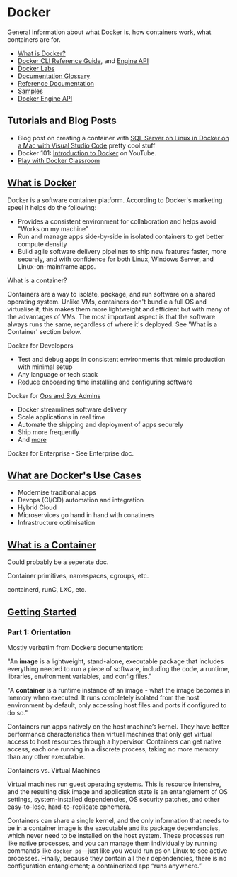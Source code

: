 # Docker

General information about what Docker is, how containers work, what containers are for.

* [What is Docker?](https://www.docker.com/what-docker)
* [Docker CLI Reference Guide](https://docs.docker.com/engine/reference/commandline/cli/), and [Engine API](https://docs.docker.com/engine/api/)
* [Docker Labs](https://github.com/docker/labs/)
* [Documentation Glossary](https://docs.docker.com/glossary/)
* [Reference Documentation](https://docs.docker.com/reference/)
* [Samples](https://docs.docker.com/samples/)
* [Docker Engine API](https://docs.docker.com/develop/sdk/)

## Tutorials and Blog Posts

* Blog post on creating a container with [SQL Server on Linux in Docker on a Mac with Visual Studio Code](http://thedatafarm.com/data-access/mashup-sql-server-on-linux-in-docker-on-a-mac-with-visual-studio-code/) pretty cool stuff
* Docker 101: [Introduction to Docker](https://www.youtube.com/watch?v=V9IJj4MzZBc) on YouTube.
* [Play with Docker Classroom](http://training.play-with-docker.com/)

## [What is Docker](https://www.docker.com/what-docker)

Docker is a software container platform. According to Docker's marketing speel it helps do the following:

* Provides a consistent environment for collaboration and helps avoid "Works on my machine"
* Run and manage apps side-by-side in isolated containers to get better compute density
* Build agile software delivery pipelines to ship new features faster, more securely, and with confidence for both Linux, Windows Server, and Linux-on-mainframe apps.

What is a container?

Containers are a way to isolate, package, and run software on a shared operating system. Unlike VMs, containers don't bundle a full OS and virtualise it, this makes them more lightweight and efficient but with many of the advantages of VMs. The most important aspect is that the software always runs the same, regardless of where it's deployed. See 'What is a Container' section below.

Docker for Developers

* Test and debug apps in consistent environments that mimic production with minimal setup
* Any language or tech stack
* Reduce onboarding time installing and configuring software

Docker for [Ops and Sys Admins](https://www.docker.com/itpro)

* Docker streamlines software delivery
* Scale applications in real time
* Automate the shipping and deployment of apps securely
* Ship more frequently
* And [more](https://www.docker.com/what-docker#/operators)

Docker for Enterprise - See Enterprise doc.

## [What are Docker's Use Cases](https://www.docker.com/use-cases)

* Modernise traditional apps
* Devops (CI/CD) automation and integration
* Hybrid Cloud
* Microservices go hand in hand with conatiners
* Infrastructure optimisation

## [What is a Container](https://www.docker.com/what-container)

Could probably be a seperate doc.

Container primitives, namespaces, cgroups, etc.

containerd, runC, LXC, etc.

## [Getting Started](https://docs.docker.com/get-started/)

### Part 1: Orientation

Mostly verbatim from Dockers documentation:

"An **image** is a lightweight, stand-alone, executable package that includes everything needed to run a piece of software, including the code, a runtime, libraries, environment variables, and config files."

"A **container** is a runtime instance of an image - what the image becomes in memory when executed. It runs completely isolated from the host environment by default, only accessing host files and ports if configured to do so."

Containers run apps natively on the host machine’s kernel. They have better performance characteristics than virtual machines that only get virtual access to host resources through a hypervisor. Containers can get native access, each one running in a discrete process, taking no more memory than any other executable.

Containers vs. Virtual Machines

Virtual machines run guest operating systems. This is resource intensive, and the resulting disk image and application state is an entanglement of OS settings, system-installed dependencies, OS security patches, and other easy-to-lose, hard-to-replicate ephemera.

Containers can share a single kernel, and the only information that needs to be in a container image is the executable and its package dependencies, which never need to be installed on the host system. These processes run like native processes, and you can manage them individually by running commands like `docker ps`—just like you would run ps on Linux to see active processes. Finally, because they contain all their dependencies, there is no configuration entanglement; a containerized app “runs anywhere.”
